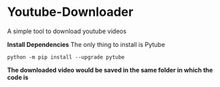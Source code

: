 # Youtube-Downloader
A simple tool to download youtube videos

**Install Dependencies**
The only thing to install is Pytube 

```
python -m pip install --upgrade pytube
```
**The downloaded video would be saved in the same folder in which the code is**
